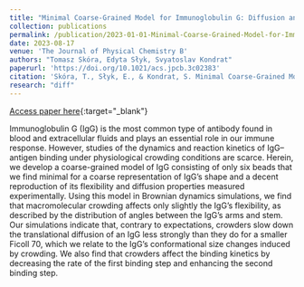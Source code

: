 ```yaml
---
title: "Minimal Coarse-Grained Model for Immunoglobulin G: Diffusion and Binding under Crowding"
collection: publications
permalink: /publication/2023-01-01-Minimal-Coarse-Grained-Model-for-Immunoglobulin-G-Diffusion-and-Binding-under-Crowding
date: 2023-08-17
venue: 'The Journal of Physical Chemistry B'
authors: "Tomasz Skóra, Edyta Słyk, Svyatoslav Kondrat"
paperurl: 'https://doi.org/10.1021/acs.jpcb.3c02383'
citation: 'Skóra, T., Słyk, E., & Kondrat, S. Minimal Coarse-Grained Model for Immunoglobulin G: Diffusion and Binding under Crowding. The Journal of Physical Chemistry B 127, 7442–7448 (2023)'
research: "diff"
---
```

[Access paper here](https://doi.org/10.1021/acs.jpcb.3c02383){:target="_blank"}

Immunoglobulin G (IgG) is the most common type of antibody found in blood and extracellular fluids and plays an essential role in our immune response. However, studies of the dynamics and reaction kinetics of IgG–antigen binding under physiological crowding conditions are scarce. Herein, we develop a coarse-grained model of IgG consisting of only six beads that we find minimal for a coarse representation of IgG’s shape and a decent reproduction of its flexibility and diffusion properties measured experimentally. Using this model in Brownian dynamics simulations, we find that macromolecular crowding affects only slightly the IgG’s flexibility, as described by the distribution of angles between the IgG’s arms and stem. Our simulations indicate that, contrary to expectations, crowders slow down the translational diffusion of an IgG less strongly than they do for a smaller Ficoll 70, which we relate to the IgG’s conformational size changes induced by crowding. We also find that crowders affect the binding kinetics by decreasing the rate of the first binding step and enhancing the second binding step.